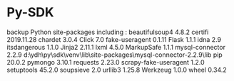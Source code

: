 # Py-SDK
backup Python site-packages
including :
beautifulsoup4        4.8.2
certifi               2019.11.28
chardet               3.0.4
Click                 7.0
fake-useragent        0.1.11
Flask                 1.1.1
idna                  2.9
itsdangerous          1.1.0
Jinja2                2.11.1
lxml                  4.5.0
MarkupSafe            1.1.1
mysql-connector       2.2.9      d:\ydh\py\sdk\venv\lib\site-packages\mysql-connector-2.2.9\lib
pip                   20.0.2
pymongo               3.10.1
requests              2.23.0
scrapy-fake-useragent 1.2.0
setuptools            45.2.0
soupsieve             2.0
urllib3               1.25.8
Werkzeug              1.0.0
wheel                 0.34.2
